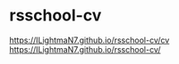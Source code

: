 # rsschool-cv
https://ILightmaN7.github.io/rsschool-cv/cv
https://ILightmaN7.github.io/rsschool-cv/
